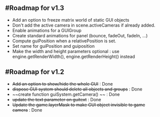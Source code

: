 #Roadmap for v1.3
----------------------

* Add an option to freeze matrix world of static GUI objects
* Don't add the active camera in scene.activeCameras if already added.
* Enable animations for a GUIGroup
* Create standard animations for panel (bounce, fadeOut, fadeIn, ...)
* Compute guiPosition when a relativePosition is set.
* Set name for guiPosition and guiposition
* Make the width and height parameters optional : use engine.getRenderWidth(), engine.getRenderHeight() instead

#Roadmap for v1.2
----------------------
* ~~Add an option to show/hide the whole GUI~~ : Done
* ~~dispose GUI system should delete all objects and groups~~ : Done
* ~~create function guiSystem.getCamera() ~~ : Done
* ~~update the text parameter on guitext~~ : Done
* ~~Update the game.layerMask to make GUI object invisible to game camera~~ : Done